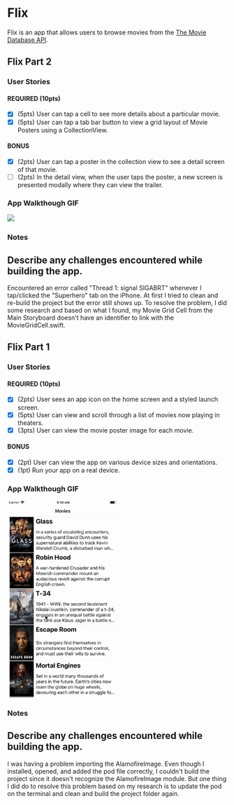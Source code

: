# Flix

Flix is an app that allows users to browse movies from the [The Movie Database API](http://docs.themoviedb.apiary.io/#).

## Flix Part 2

### User Stories

#### REQUIRED (10pts)
- [x] (5pts) User can tap a cell to see more details about a particular movie.
- [x] (5pts) User can tap a tab bar button to view a grid layout of Movie Posters using a CollectionView.

#### BONUS
- [x] (2pts) User can tap a poster in the collection view to see a detail screen of that movie.
- [ ] (2pts) In the detail view, when the user taps the poster, a new screen is presented modally where they can view the trailer.

### App Walkthough GIF

<img src="https://raw.githubusercontent.com/chrisrosana/Flixster-app/master/flixApp-2.gif" width=250><br>

### Notes
Describe any challenges encountered while building the app.
---
Encountered an error called "Thread 1: signal SIGABRT" whenever I tap/clicked the "Superhero" tab on the iPhone. At first I tried to clean and re-build the project but the error still shows up. To resolve the problem, I did some research and based on what I found, my Movie Grid Cell from the Main Storyboard doesn't have an identifier to link with the MovieGridCell.swift.

## Flix Part 1

### User Stories

#### REQUIRED (10pts)
- [x] (2pts) User sees an app icon on the home screen and a styled launch screen.
- [x] (5pts) User can view and scroll through a list of movies now playing in theaters.
- [x] (3pts) User can view the movie poster image for each movie.

#### BONUS
- [x] (2pt) User can view the app on various device sizes and orientations.
- [x] (1pt) Run your app on a real device.

### App Walkthough GIF

<img src="https://raw.githubusercontent.com/chrisrosana/Flixster-app/master/flixApp.gif" width=250><br>

### Notes
Describe any challenges encountered while building the app.
---
I was having a problem importing the AlamofireImage. Even though I installed, opened, and added the pod file correctly, I couldn't build the project since it doesn't recognize the AlamofireImage module. But one thing I did do to resolve this problem based on my research is to update the pod on the terminal and clean and build the project folder again.
